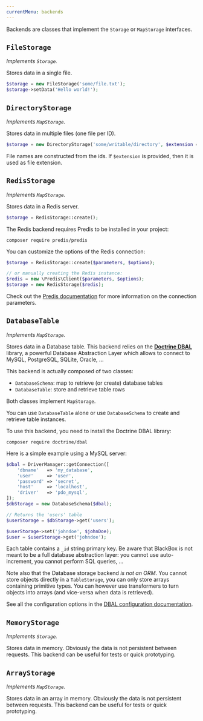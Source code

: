 ```yaml
---
currentMenu: backends
---
```


Backends are classes that implement the `Storage` or `MapStorage` interfaces.

## `FileStorage`

*Implements `Storage`.*

Stores data in a single file.

```php
$storage = new FileStorage('some/file.txt');
$storage->setData('Hello world!');
```

## `DirectoryStorage`

*Implements `MapStorage`.*

Stores data in multiple files (one file per ID).

```php
$storage = new DirectoryStorage('some/writable/directory', $extension = 'txt');
```

File names are constructed from the ids. If `$extension` is provided, then it is used as file extension.

## `RedisStorage`

*Implements `MapStorage`.*

Stores data in a Redis server.

```php
$storage = RedisStorage::create();
```

The Redis backend requires Predis to be installed in your project:

```
composer require predis/predis
```

You can customize the options of the Redis connection:

```php
$storage = RedisStorage::create($parameters, $options);

// or manually creating the Redis instance:
$redis = new \Predis\Client($parameters, $options);
$storage = new RedisStorage($redis);
```

Check out the [Predis documentation](https://github.com/nrk/predis) for more information on the connection parameters.

## `DatabaseTable`

*Implements `MapStorage`.*

Stores data in a Database table. This backend relies on the [**Doctrine DBAL**](http://docs.doctrine-project.org/projects/doctrine-dbal/en/latest/) library, a powerful Database Abstraction Layer which allows to connect to MySQL, PostgreSQL, SQLite, Oracle, …

This backend is actually composed of two classes:

- `DatabaseSchema`: map to retrieve (or create) database tables
- `DatabaseTable`: store and retrieve table rows

Both classes implement `MapStorage`.

You can use `DatabaseTable` alone or use `DatabaseSchema` to create and retrieve table instances.

To use this backend, you need to install the Doctrine DBAL library:

```
composer require doctrine/dbal
```

Here is a simple example using a MySQL server:

```php
$dbal = DriverManager::getConnection([
    'dbname'   => 'my_database',
    'user'     => 'user',
    'password' => 'secret',
    'host'     => 'localhost',
    'driver'   => 'pdo_mysql',
]);
$dbStorage = new DatabaseSchema($dbal);

// Returns the 'users' table
$userStorage = $dbStorage->get('users');

$userStorage->set('johndoe', $johnDoe);
$user = $userStorage->get('johndoe');
```

Each table contains a `_id` string primary key. Be aware that BlackBox is not meant to be a full database abstraction layer: you cannot use auto-increment, you cannot perform SQL queries, …

Note also that the Database storage backend *is not an ORM*. You cannot store objects directly in a `TableStorage`, you can only store arrays containing primitive types. You can however use transformers to turn objects into arrays (and vice-versa when data is retrieved).

See all the configuration options in the [DBAL configuration documentation](http://docs.doctrine-project.org/projects/doctrine-dbal/en/latest/reference/configuration.html).

## `MemoryStorage`

*Implements `Storage`.*

Stores data in memory. Obviously the data is not persistent between requests.
This backend can be useful for tests or quick prototyping.

## `ArrayStorage`

*Implements `MapStorage`.*

Stores data in an array in memory. Obviously the data is not persistent between requests.
This backend can be useful for tests or quick prototyping.

